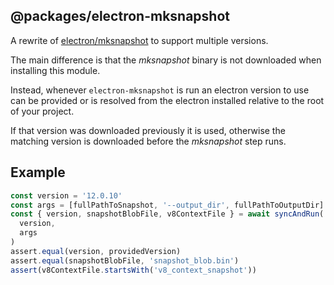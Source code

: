 ## @packages/electron-mksnapshot

A rewrite of [electron/mksnapshot](https://github.com/electron/mksnapshot) to support multiple
versions.

The main difference is that the _mksnapshot_ binary is not downloaded when installing this
module. 

Instead, whenever `electron-mksnapshot` is run an electron version to use can be
provided or is resolved from the electron installed relative to the root of your project.

If that version was downloaded previously it is used, otherwise the matching version is
downloaded before the _mksnapshot_ step runs.

## Example

```ts
const version = '12.0.10'
const args = [fullPathToSnapshot, '--output_dir', fullPathToOutputDir]
const { version, snapshotBlobFile, v8ContextFile } = await syncAndRun(
  version,
  args
)
assert.equal(version, providedVersion)
assert.equal(snapshotBlobFile, 'snapshot_blob.bin')
assert(v8ContextFile.startsWith('v8_context_snapshot'))
```
